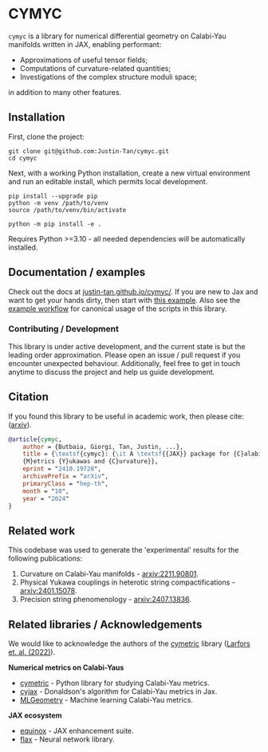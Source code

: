 # CYMYC

`cymyc` is a library for numerical differential geometry on Calabi-Yau manifolds written in JAX, enabling performant:

* Approximations of useful tensor fields;
* Computations of curvature-related quantities;
* Investigations of the complex structure moduli space;

in addition to many other features. 

## Installation

First, clone the project:

```shell
git clone git@github.com:Justin-Tan/cymyc.git
cd cymyc
```

Next, with a working Python installation, create a new virtual environment and run an editable install, which permits local development.

```shell
pip install --upgrade pip
python -m venv /path/to/venv
source /path/to/venv/bin/activate

python -m pip install -e .
```
Requires Python >=3.10 - all needed dependencies will be automatically installed.

## Documentation / examples

Check out the docs at [justin-tan.github.io/cymyc/](https://justin-tan.github.io/cymyc/). If you are new to Jax and want to get your hands dirty, then start with [this example](https://justin-tan.github.io/cymyc/examples/curvature/). Also see the [example workflow](https://justin-tan.github.io/cymyc/examples/workflow/) for canonical usage of the scripts in this library.


### Contributing / Development
This library is under active development, and the current state is but the leading order approximation. Please open an issue / pull request if you encounter unexpected behaviour. Additionally, feel free to get in touch anytime to discuss the project and help us guide development.

## Citation
If you found this library to be useful in academic work, then please cite: ([arxiv](https://arxiv.org/abs/2410.19728)).

```bibtex
@article{cymyc,
	author = {Butbaia, Giorgi, Tan, Justin, ...},
	title = {\textsf{cymyc}: {\it A \textsf{{JAX}} package for {C}alabi--{Y}au 
	{M}etrics {Y}ukawas and {C}urvature}},
    eprint = "2410.19728",
    archivePrefix = "arXiv",
    primaryClass = "hep-th",
    month = "10",
    year = "2024"
}
```

## Related work

This codebase was used to generate the 'experimental' results for the following publications:

1. Curvature on Calabi-Yau manifolds - [arxiv:2211.90801](https://arxiv.org/abs/2211.09801).
2. Physical Yukawa couplings in heterotic string compactifications - [arxiv:2401.15078](https://arxiv.org/abs/2401.15078).
3. Precision string phenomenology - [arxiv:2407.13836](https://arxiv.org/abs/2407.13836).


## Related libraries / Acknowledgements

We would like to acknowledge the authors of the [cymetric](https://github.com/pythoncymetric/cymetric) library ([Larfors et. al. (2022)](https://iopscience.iop.org/article/10.1088/2632-2153/ac8e4e/meta)).

**Numerical metrics on Calabi-Yaus**

* [cymetric](https://github.com/pythoncymetric/cymetric) - Python library for studying Calabi-Yau metrics.
* [cyjax](https://github.com/ml4physics/cyjax) - Donaldson's algorithm for Calabi-Yau metrics in Jax.
* [MLGeometry](https://github.com/yidiq7/MLGeometry) - Machine learning Calabi-Yau metrics.

**JAX ecosystem**

* [equinox](https://github.com/patrick-kidger/equinox) - JAX enhancement suite.
* [flax](https://github.com/google/flax) - Neural network library.


